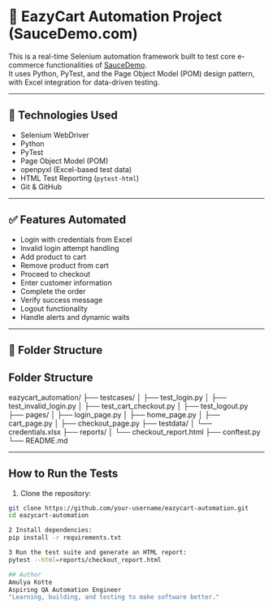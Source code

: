 # 🛒 EazyCart Automation Project (SauceDemo.com)

This is a real-time Selenium automation framework built to test core e-commerce functionalities of [SauceDemo](https://www.saucedemo.com/).  
It uses Python, PyTest, and the Page Object Model (POM) design pattern, with Excel integration for data-driven testing.

---

## 🚀 Technologies Used
- Selenium WebDriver
- Python
- PyTest
- Page Object Model (POM)
- openpyxl (Excel-based test data)
- HTML Test Reporting (`pytest-html`)
- Git & GitHub

---

## ✅ Features Automated

- Login with credentials from Excel
- Invalid login attempt handling
- Add product to cart
- Remove product from cart
- Proceed to checkout
- Enter customer information
- Complete the order
- Verify success message
- Logout functionality
- Handle alerts and dynamic waits

---

## 📁 Folder Structure



## Folder Structure
eazycart_automation/
├── testcases/
│ ├── test_login.py
│ ├── test_invalid_login.py
│ ├── test_cart_checkout.py
│ ├── test_logout.py
├── pages/
│ ├── login_page.py
│ ├── home_page.py
│ ├── cart_page.py
│ ├── checkout_page.py
├── testdata/
│ └── credentials.xlsx
├── reports/
│ └── checkout_report.html
├── conftest.py
└── README.md

---

## How to Run the Tests

  1. Clone the repository:
  ```bash
  git clone https://github.com/your-username/eazycart-automation.git
  cd eazycart-automation

  2 Install dependencies:
  pip install -r requirements.txt

  3 Run the test suite and generate an HTML report:
  pytest --html=reports/checkout_report.html

## Author
Amulya Kotte
Aspiring QA Automation Engineer
"Learning, building, and testing to make software better." 